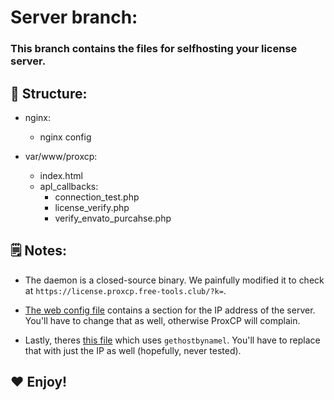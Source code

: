 # Server branch:

### This branch contains the files for selfhosting your license server.


## 🌲 Structure:
- nginx:
    - nginx config

- var/www/proxcp:
    - index.html
    - apl_callbacks:
        - connection_test.php
        - license_verify.php
        - verify_envato_purcahse.php

## 🗒️ Notes:

- The daemon is a closed-source binary. We painfully modified it to check at `https://license.proxcp.free-tools.club/?k=`.

- <a href="https://github.com/marcus-alicia/ProxCP/blob/main/web/lilib/proxcp_lilib_c.php" target="_blank">The web config file</a> contains a section for the IP address of the server. You'll have to change that as well, otherwise ProxCP will complain.

- Lastly, theres <a href="https://github.com/marcus-alicia/ProxCP/blob/server/var/www/proxcp/apl_callbacks/license_verify.php" target="_blank">this file</a> which uses `gethostbynamel`. You'll have to replace that with just the IP as well (hopefully, never tested).

## ❤️ Enjoy!

